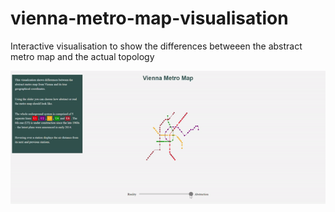 # vienna-metro-map-visualisation
 Interactive visualisation to show the differences betweeen the abstract metro map and the actual topology

![ezgif-1-1a5saab19f01c](https://raw.githubusercontent.com/fireinureeyes/vienna-metro-map-visualisation/main/gif.gif)
